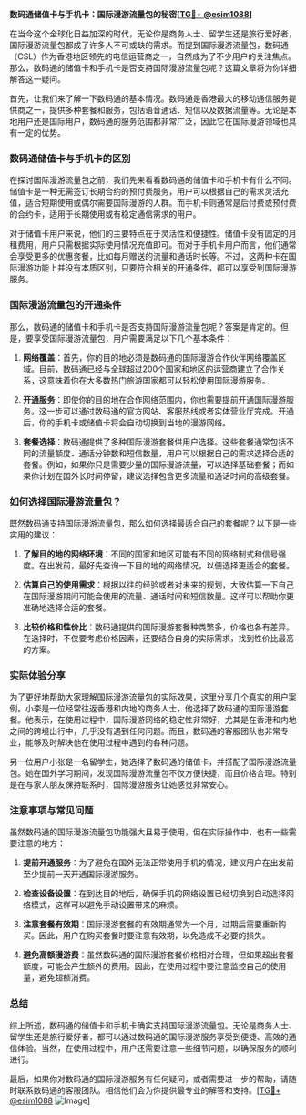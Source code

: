 **数码通储值卡与手机卡：国际漫游流量包的秘密[[TG💪+ @esim1088](https://t.me/s/esim1088)]**

在当今这个全球化日益加深的时代，无论你是商务人士、留学生还是旅行爱好者，国际漫游流量包都成了许多人不可或缺的需求。而提到国际漫游流量包，数码通（CSL）作为香港地区领先的电信运营商之一，自然成为了不少用户的关注焦点。那么，数码通的储值卡和手机卡是否支持国际漫游流量包呢？这篇文章将为你详细解答这一疑问。

首先，让我们来了解一下数码通的基本情况。数码通是香港最大的移动通信服务提供商之一，提供多种套餐和服务，包括语音通话、短信以及数据流量等。无论是本地用户还是国际用户，数码通的服务范围都非常广泛，因此它在国际漫游领域也具有一定的优势。

### 数码通储值卡与手机卡的区别

在探讨国际漫游流量包之前，我们先来看看数码通的储值卡和手机卡有什么不同。储值卡是一种无需签订长期合约的预付费服务，用户可以根据自己的需求灵活充值，适合短期使用或偶尔需要国际漫游的人群。而手机卡则通常是后付费或预付费的合约卡，适用于长期使用或有稳定通信需求的用户。

对于储值卡用户来说，他们的主要特点在于灵活性和便捷性。储值卡没有固定的月租费用，用户只需根据实际使用情况充值即可。而对于手机卡用户而言，他们通常会享受更多的优惠套餐，比如每月赠送的流量和通话时长等。不过，这两种卡在国际漫游功能上并没有本质区别，只要符合相关的开通条件，都可以享受到国际漫游服务。

### 国际漫游流量包的开通条件

那么，数码通的储值卡和手机卡是否支持国际漫游流量包呢？答案是肯定的。但是，要享受国际漫游流量包，用户需要满足以下几个基本条件：

1. **网络覆盖**：首先，你的目的地必须是数码通的国际漫游合作伙伴网络覆盖区域。目前，数码通已经与全球超过200个国家和地区的运营商建立了合作关系，这意味着你在大多数热门旅游国家都可以轻松使用国际漫游服务。

2. **开通服务**：即使你的目的地在合作网络范围内，你也需要提前开通国际漫游服务。这一步可以通过数码通的官方网站、客服热线或者实体营业厅完成。开通后，你的手机卡或储值卡将会自动切换到当地的漫游网络。

3. **套餐选择**：数码通提供了多种国际漫游套餐供用户选择。这些套餐通常包括不同的流量额度、通话分钟数和短信数量，用户可以根据自己的需求选择合适的套餐。例如，如果你只是需要少量的国际漫游流量，可以选择基础套餐；而如果你计划在国外长时间停留，建议选择包含更多流量和通话时间的高级套餐。

### 如何选择国际漫游流量包？

既然数码通支持国际漫游流量包，那么如何选择最适合自己的套餐呢？以下是一些实用的建议：

1. **了解目的地的网络环境**：不同的国家和地区可能有不同的网络制式和信号强度。在出发前，最好先查询一下目的地的网络情况，以便选择更适合的套餐。

2. **估算自己的使用需求**：根据以往的经验或者对未来的规划，大致估算一下自己在国际漫游期间可能会使用的流量、通话时间和短信数量。这样可以帮助你更准确地选择合适的套餐。

3. **比较价格和性价比**：数码通提供的国际漫游套餐种类繁多，价格也各有差异。在选择时，不仅要考虑价格因素，还要结合自身的实际需求，找到性价比最高的方案。

### 实际体验分享

为了更好地帮助大家理解国际漫游流量包的实际效果，这里分享几个真实的用户案例。小李是一位经常往返香港和内地的商务人士，他选择了数码通的国际漫游套餐。他表示，在使用过程中，国际漫游网络的稳定性非常好，尤其是在香港和内地之间的跨境出行中，几乎没有遇到任何问题。而且，数码通的客服团队也非常专业，能够及时解决他在使用过程中遇到的各种问题。

另一位用户小张是一名留学生，她选择了数码通的储值卡，并搭配了国际漫游流量包。她在国外学习期间，发现国际漫游流量包不仅方便快捷，而且价格合理。特别是在与家人朋友保持联系时，国际漫游服务让她感觉非常安心。

### 注意事项与常见问题

虽然数码通的国际漫游流量包功能强大且易于使用，但在实际操作中，也有一些需要注意的地方：

1. **提前开通服务**：为了避免在国外无法正常使用手机的情况，建议用户在出发前至少提前一天开通国际漫游服务。

2. **检查设备设置**：在到达目的地后，确保手机的网络设置已经切换到自动选择网络模式，这样可以避免手动设置带来的麻烦。

3. **注意套餐有效期**：国际漫游套餐的有效期通常为一个月，过期后需要重新购买。因此，用户在购买套餐时要注意有效期，以免造成不必要的损失。

4. **避免高额漫游费**：虽然数码通的国际漫游套餐价格相对合理，但如果超出套餐额度，可能会产生额外的费用。因此，在使用过程中要注意监控自己的使用量，避免超额消费。

### 总结

综上所述，数码通的储值卡和手机卡确实支持国际漫游流量包。无论是商务人士、留学生还是旅行爱好者，都可以通过数码通的国际漫游服务享受到便捷、高效的通信体验。当然，在使用过程中，用户还需要注意一些细节问题，以确保服务的顺利进行。

最后，如果你对数码通的国际漫游服务有任何疑问，或者需要进一步的帮助，请随时联系数码通的客服团队。相信他们会为你提供最专业的解答和支持。[[TG💪+ @esim1088](https://t.me/s/esim1088) ![Image](https://i.postimg.cc/4NQfJmqS/Snipaste-2025-05-13-00-14-12.png)]